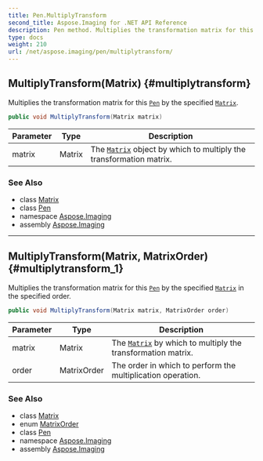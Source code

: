 ```yaml
---
title: Pen.MultiplyTransform
second_title: Aspose.Imaging for .NET API Reference
description: Pen method. Multiplies the transformation matrix for this Pen by the specified Matrix
type: docs
weight: 210
url: /net/aspose.imaging/pen/multiplytransform/
---
```

## MultiplyTransform(Matrix) {#multiplytransform}

Multiplies the transformation matrix for this [`Pen`](../) by the specified [`Matrix`](../../matrix/).

```csharp
public void MultiplyTransform(Matrix matrix)
```

| Parameter | Type | Description |
| --- | --- | --- |
| matrix | Matrix | The [`Matrix`](../../matrix/) object by which to multiply the transformation matrix. |

### See Also

* class [Matrix](../../matrix/)
* class [Pen](../)
* namespace [Aspose.Imaging](../../pen/)
* assembly [Aspose.Imaging](../../../)

---

## MultiplyTransform(Matrix, MatrixOrder) {#multiplytransform_1}

Multiplies the transformation matrix for this [`Pen`](../) by the specified [`Matrix`](../../matrix/) in the specified order.

```csharp
public void MultiplyTransform(Matrix matrix, MatrixOrder order)
```

| Parameter | Type | Description |
| --- | --- | --- |
| matrix | Matrix | The [`Matrix`](../../matrix/) by which to multiply the transformation matrix. |
| order | MatrixOrder | The order in which to perform the multiplication operation. |

### See Also

* class [Matrix](../../matrix/)
* enum [MatrixOrder](../../matrixorder/)
* class [Pen](../)
* namespace [Aspose.Imaging](../../pen/)
* assembly [Aspose.Imaging](../../../)


